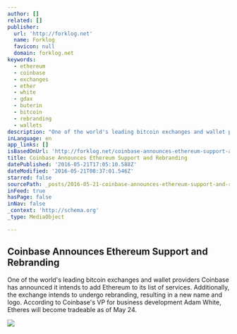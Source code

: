 ```yaml
---
author: []
related: []
publisher:
  url: 'http://forklog.net'
  name: Forklog
  favicon: null
  domain: forklog.net
keywords:
  - ethereum
  - coinbase
  - exchanges
  - ether
  - white
  - gdax
  - buterin
  - bitcoin
  - rebranding
  - wallets
description: "One of the world's leading bitcoin exchanges and wallet providers Coinbase has announced it intends to add Ethereum to its list of services. Additionally, the exchange intends to undergo rebranding, resulting in a new name and logo. According to Coinbase's VP for business development Adam White, Etheres will become tradeable as of May 24."
inLanguage: en
app_links: []
isBasedOnUrl: 'http://forklog.net/coinbase-announces-ethereum-support-and-rebranding/'
title: Coinbase Announces Ethereum Support and Rebranding
datePublished: '2016-05-21T17:05:10.588Z'
dateModified: '2016-05-21T08:37:01.546Z'
starred: false
sourcePath: _posts/2016-05-21-coinbase-announces-ethereum-support-and-rebranding.md
inFeed: true
hasPage: false
inNav: false
_context: 'http://schema.org'
_type: MediaObject

---
```

<article style=""><h1>Coinbase Announces Ethereum Support and Rebranding</h1><p>One of the world's leading bitcoin exchanges and wallet providers Coinbase has announced it intends to add Ethereum to its list of services. Additionally, the exchange intends to undergo rebranding, resulting in a new name and logo. According to Coinbase's VP for business development Adam White, Etheres will become tradeable as of May 24.</p><img src="http://forklog.net/wp-content/uploads/2016/04/bitcoinnews08.png" /></article>